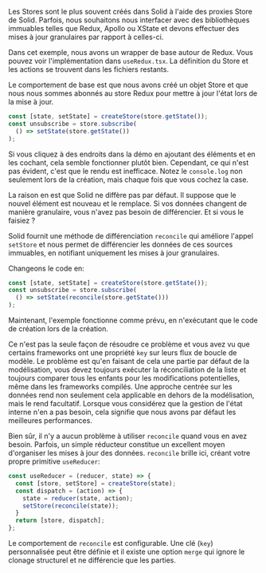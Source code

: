 Les Stores sont le plus souvent créés dans Solid à l'aide des proxies Store de Solid. Parfois, nous souhaitons nous interfacer avec des bibliothèques immuables telles que Redux, Apollo ou XState et devons effectuer des mises à jour granulaires par rapport à celles-ci.

Dans cet exemple, nous avons un wrapper de base autour de Redux. Vous pouvez voir l'implémentation dans `useRedux.tsx`. La définition du Store et les actions se trouvent dans les fichiers restants.

Le comportement de base est que nous avons créé un objet Store et que nous nous sommes abonnés au store Redux pour mettre à jour l'état lors de la mise à jour.

```js
const [state, setState] = createStore(store.getState());
const unsubscribe = store.subscribe(
  () => setState(store.getState())
);
```
Si vous cliquez à des endroits dans la démo en ajoutant des éléments et en les cochant, cela semble fonctionner plutôt bien. Cependant, ce qui n'est pas évident, c'est que le rendu est inefficace. Notez le `console.log` non seulement lors de la création, mais chaque fois que vous cochez la case.

La raison en est que Solid ne diffère pas par défaut. Il suppose que le nouvel élément est nouveau et le remplace. Si vos données changent de manière granulaire, vous n'avez pas besoin de différencier. Et si vous le faisiez ?

Solid fournit une méthode de différenciation `reconcile` qui améliore l'appel `setStore` et nous permet de différencier les données de ces sources immuables, en notifiant uniquement les mises à jour granulaires.

Changeons le code en:
```js
const [state, setState] = createStore(store.getState());
const unsubscribe = store.subscribe(
  () => setState(reconcile(store.getState()))
);
```
Maintenant, l'exemple fonctionne comme prévu, en n'exécutant que le code de création lors de la création.

Ce n'est pas la seule façon de résoudre ce problème et vous avez vu que certains frameworks ont une propriété `key` sur leurs flux de boucle de modèle. Le problème est qu'en faisant de cela une partie par défaut de la modélisation, vous devez toujours exécuter la réconciliation de la liste et toujours comparer tous les enfants pour les modifications potentielles, même dans les frameworks compilés. Une approche centrée sur les données rend non seulement cela applicable en dehors de la modélisation, mais le rend facultatif. Lorsque vous considérez que la gestion de l'état interne n'en a pas besoin, cela signifie que nous avons par défaut les meilleures performances.

Bien sûr, il n'y a aucun problème à utiliser `reconcile` quand vous en avez besoin. Parfois, un simple réducteur constitue un excellent moyen d'organiser les mises à jour des données. `reconcile` brille ici, créant votre propre primitive `useReducer`:

```js
const useReducer = (reducer, state) => {
  const [store, setStore] = createStore(state);
  const dispatch = (action) => {
    state = reducer(state, action);
    setStore(reconcile(state));
  }
  return [store, dispatch];
};
```

Le comportement de `reconcile` est configurable. Une clé (`key`) personnalisée peut être définie et il existe une option `merge` qui ignore le clonage structurel et ne différencie que les parties.
